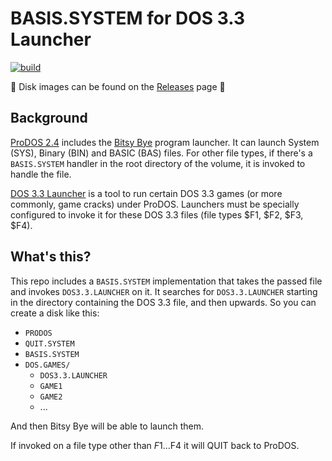 # BASIS.SYSTEM for DOS 3.3 Launcher

[![build](https://github.com/a2stuff/basys33/actions/workflows/main.yml/badge.svg)](https://github.com/a2stuff/basys33/actions/workflows/main.yml)

💾 Disk images can be found on the [Releases](https://github.com/a2stuff/basis33/releases) page 💾

## Background

[ProDOS 2.4](https://prodos8.com/) includes the [Bitsy Bye](https://prodos8.com/bitsy-bye/) program launcher. It can launch System (SYS), Binary (BIN) and BASIC (BAS) files. For other file types, if there's a `BASIS.SYSTEM` handler in the root directory of the volume, it is invoked to handle the file.

[DOS 3.3 Launcher](http://apple2.org.za/gswv/a2zine/Docs/Dos33Launcher_Docs.txt) is a tool to run certain DOS 3.3 games (or more commonly, game cracks) under ProDOS. Launchers must be specially configured to invoke it for these DOS 3.3 files (file types $F1, $F2, $F3, $F4).

## What's this?

This repo includes a `BASIS.SYSTEM` implementation that takes the passed file and invokes `DOS3.3.LAUNCHER` on it. It searches for `DOS3.3.LAUNCHER` starting in the directory containing the DOS 3.3 file, and then upwards. So you can create a disk like this:

* `PRODOS`
* `QUIT.SYSTEM`
* `BASIS.SYSTEM`
* `DOS.GAMES/`
    * `DOS3.3.LAUNCHER`
    * `GAME1`
    * `GAME2`
    * ...

And then Bitsy Bye will be able to launch them.

If invoked on a file type other than $F1...$F4 it will QUIT back to ProDOS.
